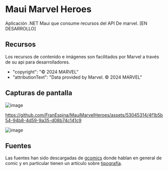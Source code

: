 # Maui Marvel Heroes
Aplicación .NET Maui que consume recursos del API De marvel.
[EN DESARROLLO]

## Recursos
Los recursos de contenido e imágenes son facilitados por Marvel a través de su api para desarrolladores. 
 - "copyright": "© 2024 MARVEL"
 - "attributionText": "Data provided by Marvel. © 2024 MARVEL"

## Capturas de pantalla
![image](https://github.com/FranEspina/MauiMarvelHeroes/assets/53045314/153d9f57-dd81-41a7-8c1f-659676a980ec)

https://github.com/FranEspina/MauiMarvelHeroes/assets/53045314/4f1b5b54-94b8-4d59-9a35-d08b74c141c9

![image](https://github.com/FranEspina/MauiMarvelHeroes/assets/53045314/7335a710-a3bf-4f78-8de6-2ea2fbd17c4d)



## Fuentes 
Las fuentes han sido descargadas de [gcomics](https://gcomics.online/) donde hablan en general de comic y en particular tienen un artículo sobre [tipografía](https://gcomics.online/blog/fuentes-gratis-para-comics/).

